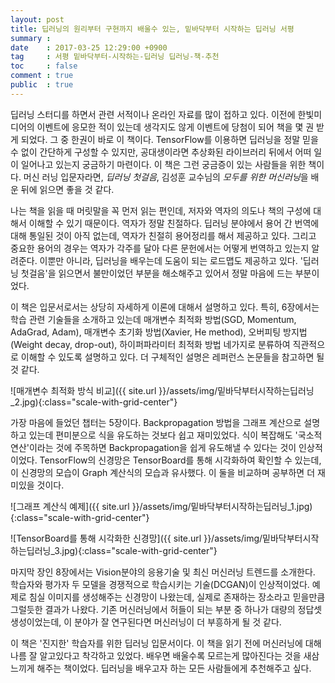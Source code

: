 ```yaml
---
layout: post
title: 딥러닝의 원리부터 구현까지 배울수 있는, 밑바닥부터 시작하는 딥러닝 서평
summary : 
date    : 2017-03-25 12:29:00 +0900
tag     : 서평 밑바닥부터-시작하는-딥러닝 딥러닝-책-추천
toc     : false
comment : true
public  : true
---
```


딥러닝 스터디를 하면서 관련 서적이나 온라인 자료를 많이 접하고 있다. 이전에 한빛미디어의 이벤트에 응모한 적이 있는데 생각지도 않게 이벤트에 당첨이 되어 책을 몇 권 받게 되었다. 그 중 한권이 바로 이 책이다. TensorFlow를 이용하면 딥러닝을 정말 믿을 수 없이 간단하게 구성할 수 있지만, 공대생이라면 추상화된 라이브러리 뒤에서 어떠 일이 일어나고 있는지 궁금하기 마련이다. 이 책은 그런 궁금증이 있는 사람들을 위한 책이다. 머신 러닝 입문자라면, *딥러닝 첫걸음*, 김성훈 교수님의 *모두를 위한 머신러닝*을 배운 뒤에 읽으면 좋을 것 같다.  

나는 책을 읽을 때 머릿말을 꼭 먼저 읽는 편인데, 저자와 역자의 의도나 책의 구성에 대해서 이해할 수 있기 때문이다. 역자가 정말 친절하다. 딥러닝 분야에서 용어 간 번역에 대해 통일된 것이 아직 없는데, 역자가 친절히 용어정리를 해서 제공하고 있다. 그리고 중요한 용어의 경우는 역자가 각주를 달아 다른 문헌에서는 어떻게 번역하고 있는지 알려준다. 이뿐만 아니라, 딥러닝을 배우는데 도움이 되는 로드맵도 제공하고 있다. '딥러닝 첫걸음'을 읽으면서 불만이었던 부분을 해소해주고 있어서 정말 마음에 드는 부분이었다.  

이 책은 입문서로서는 상당히 자세하게 이론에 대해서 설명하고 있다. 특히, 6장에서는 학습 관련 기술들을 소개하고 있는데 매개변수 최적화 방법(SGD, Momentum, AdaGrad, Adam), 매개변수 초기화 방법(Xavier, He method), 오버피팅 방지법(Weight decay, drop-out), 하이퍼파라미터 최적화 방법 네가지로 분류하여 직관적으로 이해할 수 있도록 설명하고 있다. 더 구체적인 설명은 레퍼런스 논문들을 참고하면 될 것 같다.  

![매개변수 최적화 방식 비교]({{ site.url }}/assets/img/밑바닥부터시작하는딥러닝_2.jpg){:class="scale-with-grid-center"}

가장 마음에 들었던 챕터는 5장이다. Backpropagation 방법을 그래프 계산으로 설명하고 있는데 편미분으로 식을 유도하는 것보다 쉽고 재미있었다. 식이 복잡해도 '국소적 연산'이라는 것에 주목하면 Backpropagation을 쉽게 유도해낼 수 있다는 것이 인상적이었다. TensorFlow의 신경망은 TensorBoard를 통해 시각화하여 확인할 수 있는데, 이 신경망의 모습이 Graph 계산식의 모습과 유사했다. 이 둘을 비교하며 공부하면 더 재미있을 것이다.

![그래프 계산식 예제]({{ site.url }}/assets/img/밑바닥부터시작하는딥러닝_1.jpg){:class="scale-with-grid-center"}  

![TensorBoard를 통해 시각화한 신경망]({{ site.url }}/assets/img/밑바닥부터시작하는딥러닝_3.jpg){:class="scale-with-grid-center"}  

마지막 장인 8장에서는 Vision분야의 응용기술 및 최신 머신러닝 트렌드를 소개한다. 학습자와 평가자 두 모델을 경쟁적으로 학습시키는 기술(DCGAN)이 인상적이었다. 예제로 침실 이미지를 생성해주는 신경망이 나왔는데, 실제로 존재하는 장소라고 믿을만큼 그럴듯한 결과가 나왔다. 기존 머신러닝에서 허들이 되는 부분 중 하나가 대량의 정답셋 생성이었는데, 이 분야가 잘 연구된다면 머신러닝이 더 부흥하게 될 것 같다.  

이 책은 '진지한' 학습자를 위한 딥러닝 입문서이다. 이 책을 읽기 전에 머신러닝에 대해 나름 잘 알고있다고 착각하고 있었다. 배우면 배울수록 모르는게 많아진다는 것을 새삼 느끼게 해주는 책이었다. 딥러닝을 배우고자 하는 모든 사람들에게 추천해주고 싶다.  

